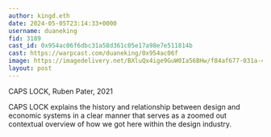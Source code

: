 ```yaml
---
author: kingd.eth
date: 2024-05-05T23:14:33+0000
username: duaneking
fid: 3189
cast_id: 0x954ac06f6dbc31a58d361c05e17a98e7e511814b
cast: https://warpcast.com/duaneking/0x954ac06f
image: https://imagedelivery.net/BXluQx4ige9GuW0Ia56BHw/f84af677-031a-48f0-e6b0-aeeae294c300/original
layout: post
---
```

CAPS LOCK, Ruben Pater, 2021  
  
CAPS LOCK explains the history and relationship between design and economic systems in a clear manner that serves as a zoomed out contextual overview of how we got here within the design industry.  

<img src='https://imagedelivery.net/BXluQx4ige9GuW0Ia56BHw/f84af677-031a-48f0-e6b0-aeeae294c300/original' alt='' referrerpolicy='no-referrer'/>